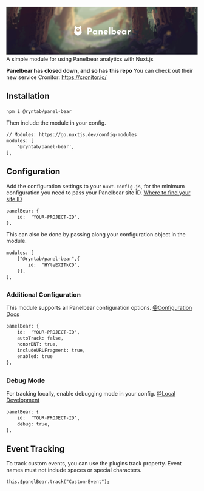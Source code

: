 
![Panelbear](/assets/banner.png)
A simple module for using Panelbear analytics with Nuxt.js

**Panelbear has closed down, and so has this repo** You can check out their new service Cronitor: https://cronitor.io/

## Installation
`npm i @ryntab/panel-bear`

Then include the module in your config.
```JS
// Modules: https://go.nuxtjs.dev/config-modules
modules: [
	'@ryntab/panel-bear',
],
```

## Configuration
Add the configuration settings to your `nuxt.config.js`, for the minimum configuration you need to pass your Panelbear site ID. [Where to find your site ID](https://panelbear.com/docs/how-to-find-site-id/)
```JS
panelBear: {
	id:  'YOUR-PROJECT-ID',
},
```
This can also be done by passing along your configuration object in the module.
```JS
modules: [
	["@ryntab/panel-bear",{
		id:  "HYleEXITkCD",
	}],
],
```
 ## 
### Additional Configuration
This module supports all Panelbear configuration options. [@Configuration Docs](https://panelbear.com/docs/#configuration)

```JS
panelBear: {
	id:  'YOUR-PROJECT-ID',
	autoTrack: false,
	honorDNT: true,
	includeURLFragment: true,
	enabled: true
},
```
## 
### Debug Mode
For tracking locally, enable debugging mode in your config. [@Local Development](https://panelbear.com/docs/local-development/)
```JS
panelBear: {
	id:  'YOUR-PROJECT-ID',
	debug: true,
},
```

## Event Tracking
To track custom events, you can use the plugins track property. Event names must not include spaces or special characters.

```JS
this.$panelBear.track("Custom-Event");
```
